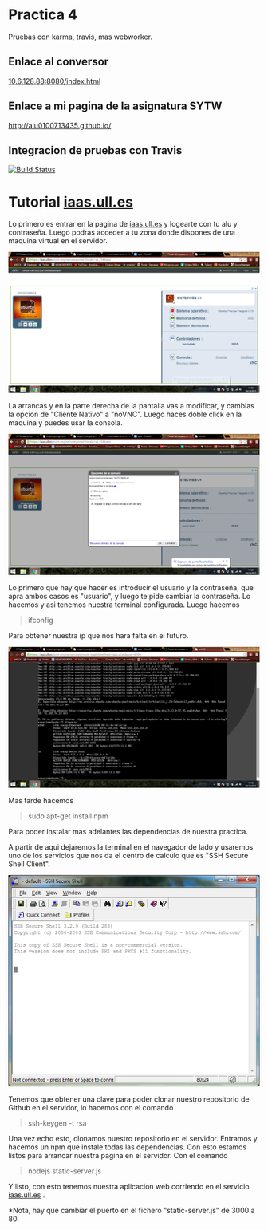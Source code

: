 **Practica 4**
==============


Pruebas con karma, travis, mas webworker.

## Enlace al conversor ##

[10.6.128.88:8080/index.html](10.6.128.88:8080/index.html)


## Enlace a mi pagina de la asignatura SYTW ##

http://alu0100713435.github.io/

## Integracion de pruebas con Travis ##

[![Build Status](https://travis-ci.org/alu0100713435/STW_P4.svg?branch=gh-pages)](https://travis-ci.org/alu0100713435/STW_P4)

**Tutorial [iaas.ull.es](iass.ull.es)**
==============

Lo primero es entrar en la pagina de [iaas.ull.es](iass.ull.es) y logearte con tu alu y contraseña. Luego podras acceder a tu zona donde dispones de una maquina virtual en el servidor.

![iaas](Imagenes/iaas.png "titulo")

La arrancas y en la parte derecha de la pantalla vas a modificar, y cambias la opcion de "Cliente Nativo" a "noVNC". Luego haces doble click en la maquina y puedes usar la consola.

![iaas2](Imagenes/iaas2.png "titulo")


Lo primero que hay que hacer es introducir el usuario y la contraseña, que apra ambos casos es "usuario", y luego te pide cambiar la contraseña. Lo hacemos y asi tenemos nuestra terminal configurada. Luego hacemos 

> ifconfig

Para obtener nuestra ip que nos hara falta en el futuro.

![ip](Imagenes/ip.png "titulo")

Mas tarde hacemos 

> sudo apt-get install npm

Para poder instalar mas adelantes las dependencias de nuestra practica. 

A partir de aqui dejaremos la terminal en el navegador de lado y usaremos uno de los servicios que nos da el centro de calculo que es "SSH Secure Shell Client". 

![ssh](Imagenes/ssh.png "titulo")

Tenemos que obtener una clave para poder clonar nuestro repositorio de Github en el servidor, lo hacemos con el comando 

> ssh-keygen -t rsa

Una vez echo esto, clonamos nuestro repositorio en el servidor. Entramos y hacemos un npm que instale todas las dependencias. Con esto estamos listos para arrancar nuestra pagina en el servidor. Con el comando 

> nodejs static-server.js


Y listo, con esto tenemos nuestra aplicacion web corriendo en el servicio [iaas.ull.es](iass.ull.es) .

*Nota, hay que cambiar el puerto en el fichero "static-server.js" de 3000 a 80.